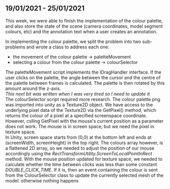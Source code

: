 ## 19/01/2021 - 25/01/2021
This week, we were able to finish the implementation of the colour palette, and also store the state of the scene (camera coordinates, model segment colours, etc) and the annotation text when a user creates an annotation.  

In implementing the colour palette, we split the problem into two sub-problems and wrote a class to address each one:  
* the movement of the colour palette -> paletteMovement
* selecting a colour from the colour palette -> colourSelector

The paletteMovement script implements the IDragHandler interface. If the user clicks on the palette, the angle between the cursor and the centre of the palette between frames is calculated. The palette is then rotated by this amount around the z-axis.<br><bt>
 *This next bit was written when I was very tired so I need to update it*<br>
The colourSelector script required more research. The colour palette png was imported into unity as a Texture2D object. We have access to the underlying pixel data of the Texture2D via the GetPixel() method, which returns the colour of a pixel at a specified screenspace coordinate. However, cslling GetPixel with the mouse's current position as a parameter does not work. The mouse is in screen space, but we need the pixel in texture space.  
In Unity, screen space starts from (0,0) at the bottom left and ends at (screenWidth, screenHeight) in the top right. The colours array however, is a flattened 2D array, so we needed to adjust the position of our mouse accordingly using the *RectTransformUtility.ScreenToLocalPointInRect* method.
With the mouse position updated for texture space, we needed to calculate whether the time between clicks was less than some constant *DOUBLE_CLICK_TIME*. If it is, then an event containing the colour is sent from the ColourSelector class to update the currently selected mesh of the model. otherwise nothing happens
